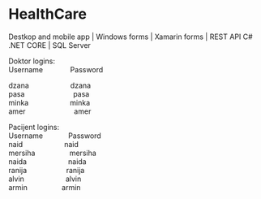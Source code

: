 # HealthCare
Destkop and mobile app | Windows forms | Xamarin forms | REST API C# .NET CORE | SQL Server </br>

Doktor logins:</br>
Username  &emsp; &emsp;&emsp;  Password</br>

dzana &emsp;&emsp;&emsp;   &emsp;&emsp; dzana</br>
pasa  &emsp;&emsp;&emsp;  &emsp;&emsp;&emsp;  pasa</br>
minka     &emsp;&emsp;&emsp; &emsp;&emsp;   minka</br>
amer    &emsp;&emsp;&emsp;  &emsp;&emsp;&emsp;    amer</br>

Pacijent logins:</br>
Username  &emsp;&emsp;&emsp;    Password</br>
naid     &emsp;&emsp;&emsp; &emsp;&emsp;    naid</br>
mersiha   &emsp;&emsp;&emsp;  &emsp;  mersiha</br>
naida   &emsp;&emsp;&emsp;   &emsp;&emsp;   naida</br>
ranija     &emsp;&emsp;&emsp;&emsp;&emsp;   ranija</br>
alvin    &emsp;&emsp;&emsp;  &emsp;&emsp;   alvin</br>
armin    &emsp;&emsp;&emsp;  &emsp;   armin</br>
